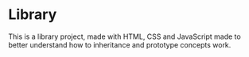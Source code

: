 # Library
This is a library project, made with HTML, CSS and JavaScript made to better understand how to inheritance and prototype concepts work.
